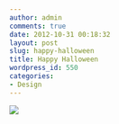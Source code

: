```yaml
---
author: admin
comments: true
date: 2012-10-31 00:18:32
layout: post
slug: happy-halloween
title: Happy Halloween
wordpress_id: 550
categories:
- Design
---
```


![](/resources/post_images/pumpkins.png)
